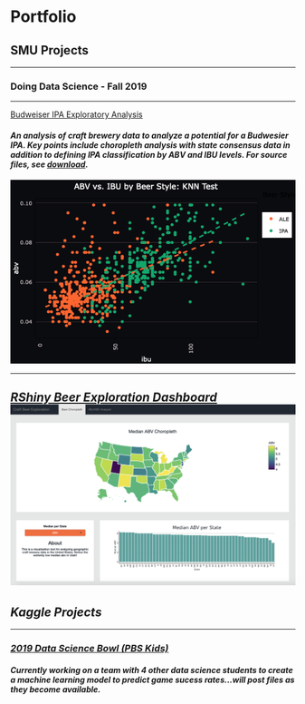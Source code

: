 # Portfolio

## SMU Projects
---
### Doing Data Science - Fall 2019
---
[Budweiser IPA Exploratory Analysis](/eda.html)
#### <i>An analysis of craft brewery data to analyze a potential for a Budwesier IPA. Key points include choropleth analysis with state consensus data in addition to defining IPA classification by ABV and IBU levels. For source files, see <a href="https://www.dropbox.com/s/yh5k5kcr9pb774v/DDS_Midterm.zip?dl=1">download</a>.<i>
<img src="images/dds_midterm1_thumbnail.png"/>

---
[RShiny Beer Exploration Dashboard](https://bstephan94.shinyapps.io/beer_dashboard/)
<img src="images/beer_dashboard.png"/>
---

## Kaggle Projects
---
### [2019 Data Science Bowl (PBS Kids)](https://www.kaggle.com/c/data-science-bowl-2019)
#### <i>Currently working on a team with 4 other data science students to create a machine learning model to predict game sucess rates...will post files as they become available.<i>
  

